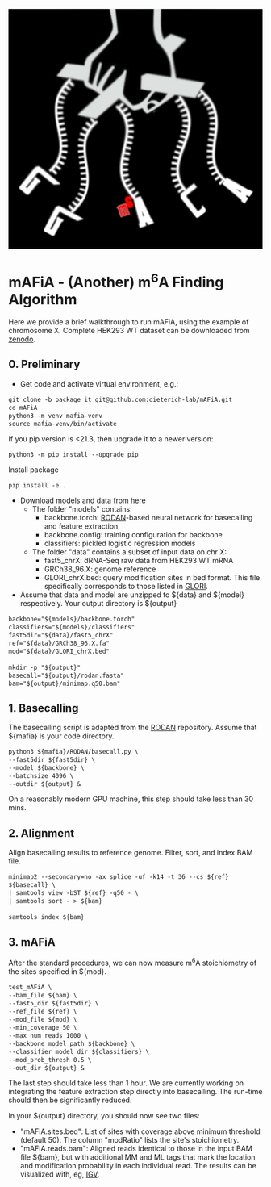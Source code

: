 ![Logo](logo.png "mAFiA")

# mAFiA - (Another) m<sup>6</sup>A Finding Algorithm

Here we provide a brief walkthrough to run mAFiA, using the example of chromosome X. Complete HEK293 WT dataset can be downloaded from [zenodo](https://zenodo.org/record/8319583).

## 0. Preliminary
- Get code and activate virtual environment, e.g.:
```
git clone -b package_it git@github.com:dieterich-lab/mAFiA.git
cd mAFiA
python3 -m venv mafia-venv
source mafia-venv/bin/activate
```
If you pip version is <21.3, then upgrade it to a newer version:
```
python3 -m pip install --upgrade pip
```
Install package
```
pip install -e .
```
- Download models and data from [here](https://data.dieterichlab.org/s/dKb6KtmKX99Q5Ld)
    - The folder "models" contains:
        - backbone.torch: [RODAN](https://github.com/biodlab/RODAN)-based neural network for basecalling and feature extraction
        - backbone.config: training configuration for backbone
        - classifiers: pickled logistic regression models
    - The folder "data" contains a subset of input data on chr X:
        - fast5_chrX: dRNA-Seq raw data from HEK293 WT mRNA
        - GRCh38_96.X: genome reference
        - GLORI_chrX.bed: query modification sites in bed format. This file specifically corresponds to those listed in [GLORI](https://www.nature.com/articles/s41587-022-01487-9).
- Assume that data and model are unzipped to ${data} and ${model} respectively. Your output directory is ${output}
```
backbone="${models}/backbone.torch"
classifiers="${models}/classifiers"
fast5dir="${data}/fast5_chrX"
ref="${data}/GRCh38_96.X.fa"
mod="${data}/GLORI_chrX.bed"

mkdir -p "${output}"
basecall="${output}/rodan.fasta"
bam="${output}/minimap.q50.bam"
```

## 1. Basecalling
The basecalling script is adapted from the [RODAN](https://github.com/biodlab/RODAN) repository. Assume that ${mafia} is your code directory.
```
python3 ${mafia}/RODAN/basecall.py \
--fast5dir ${fast5dir} \
--model ${backbone} \
--batchsize 4096 \
--outdir ${output} &
```
On a reasonably modern GPU machine, this step should take less than 30 mins.

## 2. Alignment
Align basecalling results to reference genome. Filter, sort, and index BAM file.
```
minimap2 --secondary=no -ax splice -uf -k14 -t 36 --cs ${ref} ${basecall} \
| samtools view -bST ${ref} -q50 - \
| samtools sort - > ${bam}

samtools index ${bam}
```

## 3. mAFiA
After the standard procedures, we can now measure m<sup>6</sup>A stoichiometry of the sites specified in ${mod}.
```
test_mAFiA \
--bam_file ${bam} \
--fast5_dir ${fast5dir} \
--ref_file ${ref} \
--mod_file ${mod} \
--min_coverage 50 \
--max_num_reads 1000 \
--backbone_model_path ${backbone} \
--classifier_model_dir ${classifiers} \
--mod_prob_thresh 0.5 \
--out_dir ${output} &
```
The last step should take less than 1 hour. We are currently working on integrating the feature extraction step directly into basecalling. The run-time should then be significantly reduced.

In your ${output} directory, you should now see two files:
- "mAFiA.sites.bed": List of sites with coverage above minimum threshold (default 50). The column "modRatio" lists the site's stoichiometry.
- "mAFiA.reads.bam": Aligned reads identical to those in the input BAM file ${bam}, but with additional MM and ML tags that mark the location and modification probability in each individual read. The results can be visualized with, eg, [IGV](https://software.broadinstitute.org/software/igv/).
